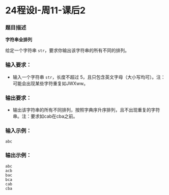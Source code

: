 # 24程设I-周11-课后2

### 题目描述

**字符串全排列**

给定一个字符串 `str`，要求你输出该字符串的所有不同的排列。

### 输入要求：

* 输入一个字符串 `str`，长度不超过 5，且只包含英文字母（大小写均可）。注：可能会出现某些字符重复如JWXww。

### 输出要求：

* 输出该字符串的所有不同排列，按照字典序升序排列，且不出现重复的字符串。注：要求如cab在cba之前。

### 输入示例：

```
abc
```

### 输出示例：

```
abc
acb
bac
bca
cab
cba
```

